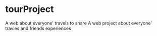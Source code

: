 # tourProject
A web about  everyone' travels to share
A web project about everyone' travles and friends experiences
